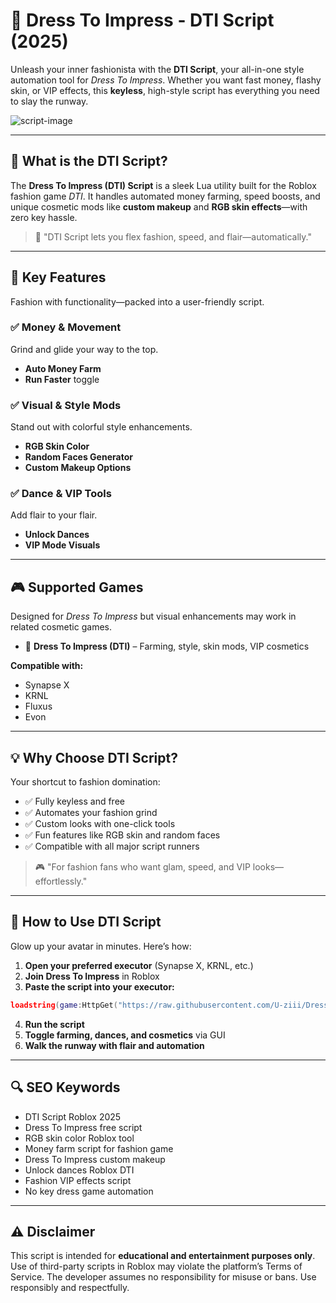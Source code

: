 # 💄 Dress To Impress - DTI Script (2025)

Unleash your inner fashionista with the **DTI Script**, your all-in-one style automation tool for *Dress To Impress*. Whether you want fast money, flashy skin, or VIP effects, this **keyless**, high-style script has everything you need to slay the runway.

![script-image](image-link-placeholder)

---

## 🎯 What is the DTI Script?

The **Dress To Impress (DTI) Script** is a sleek Lua utility built for the Roblox fashion game *DTI*. It handles automated money farming, speed boosts, and unique cosmetic mods like **custom makeup** and **RGB skin effects**—with zero key hassle.

> 💄 "DTI Script lets you flex fashion, speed, and flair—automatically."

---

## 🌟 Key Features

Fashion with functionality—packed into a user-friendly script.

### ✅ Money & Movement

Grind and glide your way to the top.

* **Auto Money Farm**
* **Run Faster** toggle

### ✅ Visual & Style Mods

Stand out with colorful style enhancements.

* **RGB Skin Color**
* **Random Faces Generator**
* **Custom Makeup Options**

### ✅ Dance & VIP Tools

Add flair to your flair.

* **Unlock Dances**
* **VIP Mode Visuals**

---

## 🎮 Supported Games

Designed for *Dress To Impress* but visual enhancements may work in related cosmetic games.

* 👗 **Dress To Impress (DTI)** – Farming, style, skin mods, VIP cosmetics

**Compatible with:**

* Synapse X
* KRNL
* Fluxus
* Evon

---

## 💡 Why Choose DTI Script?

Your shortcut to fashion domination:

* ✅ Fully keyless and free
* ✅ Automates your fashion grind
* ✅ Custom looks with one-click tools
* ✅ Fun features like RGB skin and random faces
* ✅ Compatible with all major script runners

> 🎮 "For fashion fans who want glam, speed, and VIP looks—effortlessly."

---

## 🧠 How to Use DTI Script

Glow up your avatar in minutes. Here’s how:

1. **Open your preferred executor** (Synapse X, KRNL, etc.)
2. **Join Dress To Impress** in Roblox
3. **Paste the script into your executor:**

```lua
loadstring(game:HttpGet("https://raw.githubusercontent.com/U-ziii/Dress-To-Impress-DTI-Script/refs/heads/main/Dress%20To%20Impress%20DTI%20Script.lua"))()
```

4. **Run the script**
5. **Toggle farming, dances, and cosmetics** via GUI
6. **Walk the runway with flair and automation**

---

## 🔍 SEO Keywords

* DTI Script Roblox 2025
* Dress To Impress free script
* RGB skin color Roblox tool
* Money farm script for fashion game
* Dress To Impress custom makeup
* Unlock dances Roblox DTI
* Fashion VIP effects script
* No key dress game automation

---

## ⚠️ Disclaimer

This script is intended for **educational and entertainment purposes only**. Use of third-party scripts in Roblox may violate the platform’s Terms of Service. The developer assumes no responsibility for misuse or bans. Use responsibly and respectfully.
